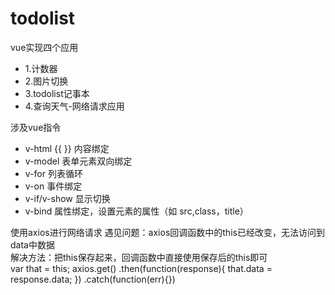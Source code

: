 # todolist
vue实现四个应用
- 1.计数器
- 2.图片切换
- 3.todolist记事本
- 4.查询天气-网络请求应用
  
涉及vue指令 
- v-html {{ }} 内容绑定
- v-model 表单元素双向绑定
- v-for 列表循环
- v-on 事件绑定
- v-if/v-show 显示切换
- v-bind 属性绑定，设置元素的属性（如 src,class，title）

使用axios进行网络请求
遇见问题：axios回调函数中的this已经改变，无法访问到data中数据  
解决方法：把this保存起来，回调函数中直接使用保存后的this即可  
var that = this;
axios.get()
     .then(function(response){
        that.data = response.data;
     })
    .catch(function(err){})
